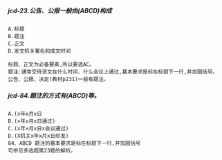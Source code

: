 ##### jcd-23.公告、公报一般由(ABCD)构成
    A.标题
    B.题注
    C.正文
    D.发文机关署名和成文时间
    
    标题、正文为必备要素,所以要选AC。
    题注:通常交待该文在什么时间、什么会议上通过,基本要求是标在标题下一行,并加圆括号。
    公告、公报、决定(教材p231)一般有题注。

##### jcd-84.题注的方式有(ABCD)等。
    A.(x年x月x日
    B.(×年x月x日通过)
    C.(x年×月x日x会议通过)
    D.(X机关x年x月x日印发)    
    84、ABCD 题注的基本要求是标在标题下一行,并加圆括号
    可参见多选题第23题的解析。